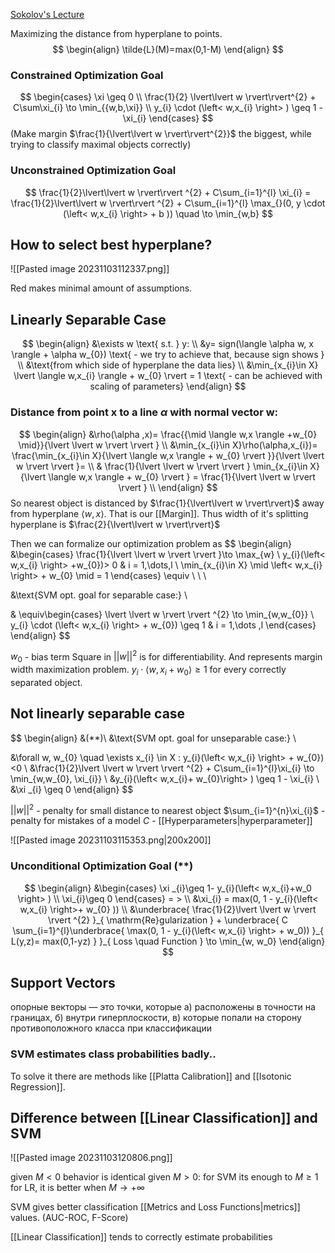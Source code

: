 [Sokolov's Lecture](https://github.com/esokolov/ml-course-hse/blob/master/2020-fall/lecture-notes/lecture05-linclass.pdf)

Maximizing the distance from hyperplane to points.
$$
\begin{align}
\tilde{L}(M)=max(0,1-M)
\end{align}
$$

### Constrained Optimization Goal
$$
\begin{cases}
\xi \geq 0  \\
\frac{1}{2} \lvert\lvert w \rvert\rvert^{2} + C\sum\xi_{i} \to \min_{{w,b,\xi}}  \\
y_{i} \cdot (\left< w,x_{i} \right> ) \geq 1 - \xi_{i}
\end{cases}
$$
(Make margin $\frac{1}{\lvert\lvert w \rvert\rvert^{2}}$ the biggest, while trying to classify maximal objects correctly)

### Unconstrained Optimization Goal
$$
\frac{1}{2}\lvert\lvert w \rvert\rvert ^{2} + C\sum_{i=1}^{l} \xi_{i} = \frac{1}{2}\lvert\lvert w \rvert\rvert ^{2} + C\sum_{i=1}^{l} \max_{}(0, y \cdot (\left< w,x_{i} \right> + b )) \quad \to \min_{w,b}
$$
## How to select best hyperplane?
![[Pasted image 20231103112337.png]]

Red makes minimal amount of assumptions.

## Linearly Separable Case
$$
\begin{align}
&\exists w \text{ s.t. } y:   \\
&y= sign(\langle \alpha w, x \rangle + \alpha w_{0}) \text{ - we try to achieve that, because sign shows } \\
&\text{from which side of hyperplane the data lies} \\
&\min_{x_{i}\in X} \lvert \langle w,x_{i} \rangle + w_{0} \rvert = 1 \text{ - can be achieved with scaling of parameters} 
\end{align}
$$


### Distance from point x to a line $\alpha$ with normal vector w:
$$
\begin{align}
&\rho(\alpha ,x)= \frac{{\mid \langle w,x \rangle +w_{0} \mid}}{\lvert \lvert w \rvert  \rvert } \\
&\min_{x_{i}\in X}\rho(\alpha,x_{i})= \frac{\min_{x_{i}\in X}{\lvert \langle w,x \rangle + w_{0}  \rvert }}{\lvert \lvert w \rvert  \rvert }=  \\
& \frac{1}{\lvert \lvert w \rvert  \rvert } \min_{x_{i}\in X}{\lvert \langle w,x \rangle + w_{0}  \rvert } = \frac{1}{\lvert \lvert w \rvert  \rvert }  \\
\end{align}
$$
So nearest object is distanced by $\frac{1}{\lvert\lvert w \rvert\rvert}$ away from hyperplane $\left< w,x \right>$. That is our [[Margin]]. Thus width of it's splitting hyperplane is $\frac{2}{\lvert\lvert w \rvert\rvert}$


Then we can formalize our optimization problem as
$$
\begin{align}
&\begin{cases}
\frac{1}{\lvert \lvert w \rvert  \rvert }\to \max_{w} \\
y_{i}(\left< w,x_{i} \right> +w_{0})> 0  & i = 1,\dots,l \\
\min_{x_{i}\in X} \mid \left< w,x_{i} \right> + w_{0}  \mid = 1
\end{cases} \equiv \\ \\ \\

&\text{SVM opt. goal for separable case:} \\

& \equiv\begin{cases}
\lvert \lvert w \rvert  \rvert ^{2} \to \min_{w,w_{0}} \\
y_{i}  \cdot (\left< w,x_{i} \right> + w_{0}) \geq 1 & i = 1,\dots ,l
\end{cases}
\end{align}
$$

$w_{0}$ - bias term
Square in $\lvert\lvert w \rvert\rvert^{2}$ is for differentiability. And represents margin width maximization problem. $y_{i}  \cdot \left< w,x_{i} + w_{0} \right> \geq 1$ for every correctly separated object.


## Not linearly separable case
$$
\begin{align} &(**)\\
&\text{SVM opt. goal for unseparable case:} \\

&\forall w, w_{0} \quad \exists x_{i} \in X : y_{i}(\left< w,x_{i} \right> + w_{0})<0 \\
&\frac{1}{2}\lvert \lvert w \rvert  \rvert ^{2} + C\sum_{i=1}^{l}\xi_{i} \to \min_{w,w_{0}, \xi_{i}}  \\
&y_{i}(\left<  w,x_{i}+ w_{0}\right> ) \geq 1 - \xi_{i} \\
&\xi _{i} \geq 0
\end{align}
$$

$\lvert \lvert w \rvert \rvert^{2}$ - penalty for small distance to nearest object
$\sum_{i=1}^{n}\xi_{i}$ - penalty for mistakes of a model
$C$ - [[Hyperparameters|hyperparameter]]

![[Pasted image 20231103115353.png|200x200]]

### Unconditional Optimization Goal (\*\*)
$$
\begin{align}
&\begin{cases}
\xi _{i}\geq 1- y_{i}(\left< w,x_{i}+w_0 \right> ) \\
\xi_{i}\geq 0
\end{cases} = > \\
&\xi_{i} = max(0, 1 - y_{i}(\left< w,x_{i} \right>+ w_{0} )) \\
&\underbrace{ \frac{1}{2}\lvert \lvert w \rvert  \rvert ^{2} }_{ \mathrm{Re}gularization } + \underbrace{ C \sum_{i=1}^{l}\underbrace{ \max(0, 1 - y_{i}(\left< w,x_{i} \right> + w_0)) }_{ L(y,z)= max(0,1-yz) } }_{ Loss \quad Function } \to \min_{w, w_0}
\end{align}
$$

## Support Vectors
опорные векторы — это точки, которые а) расположены в точности на границах, б) внутри гиперплоскости, в) которые попали на сторону противоположного класса при классификации

### SVM estimates class probabilities badly..
To solve it there are methods like [[Platta Calibration]] and [[Isotonic Regression]].

## Difference between [[Linear Classification]] and SVM

![[Pasted image 20231103120806.png]]

given $M <0$ behavior is identical
given $M > 0$: 
	for SVM its enough to $M \geq 1$
	for LR, it is better when $M\to +\infty$

SVM gives better classification [[Metrics and Loss Functions|metrics]] values. (AUC-ROC, F-Score)

[[Linear Classification]] tends to correctly estimate probabilities
